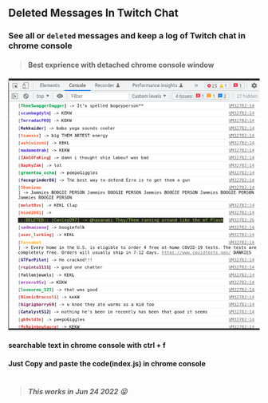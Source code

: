 ## Deleted Messages In Twitch Chat

### See all or `deleted` messages and keep a log of Twitch chat in chrome console

> #### Best exprience with detached chrome console window

![twitch chat](assets/twitch-chat-deleted-messages.png)

#### searchable text in chrome console with ctrl + f
#### Just Copy and paste the code(index.js) in chrome console
#

> ##### This works in Jun 24 2022 😛
